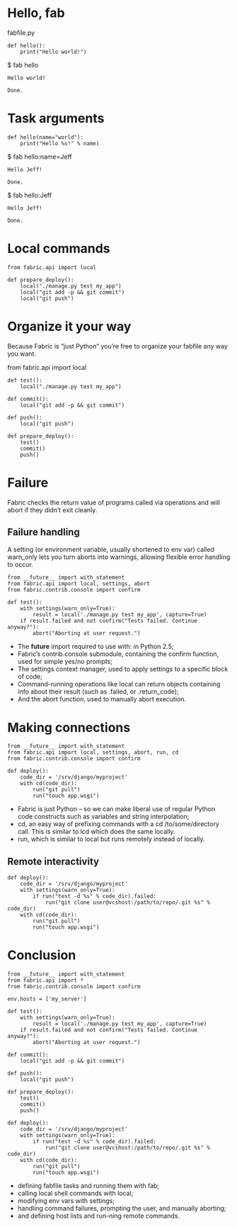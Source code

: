 # Hello, fab

fabfile.py

    def hello():
        print("Hello world!")

$ fab hello

    Hello world!

    Done.

# Task arguments

    def hello(name="world"):
        print("Hello %s!" % name)

$ fab hello:name=Jeff

    Hello Jeff!

    Done.

$ fab hello:Jeff

    Hello Jeff!

    Done.

# Local commands

    from fabric.api import local

    def prepare_deploy():
        local("./manage.py test my_app")
        local("git add -p && git commit")
        local("git push")

# Organize it your way

Because Fabric is “just Python” you’re free to organize your fabfile any way you want.

from fabric.api import local

    def test():
        local("./manage.py test my_app")

    def commit():
        local("git add -p && git commit")

    def push():
        local("git push")

    def prepare_deploy():
        test()
        commit()
        push()

# Failure

Fabric checks the return value of programs called via operations and will abort if they didn’t exit cleanly.

## Failure handling

A setting (or environment variable, usually shortened to env var) called warn_only lets you turn aborts into warnings, allowing flexible error handling to occur.

    from __future__ import with_statement
    from fabric.api import local, settings, abort
    from fabric.contrib.console import confirm

    def test():
        with settings(warn_only=True):
            result = local('./manage.py test my_app', capture=True)
        if result.failed and not confirm("Tests failed. Continue anyway?"):
            abort("Aborting at user request.")


* The __future__ import required to use with: in Python 2.5;
* Fabric’s contrib.console submodule, containing the confirm function, used for simple yes/no prompts;
* The settings context manager, used to apply settings to a specific block of code;
* Command-running operations like local can return objects containing info about their result (such as .failed, or .return_code);
* And the abort function, used to manually abort execution.

# Making connections

    from __future__ import with_statement
    from fabric.api import local, settings, abort, run, cd
    from fabric.contrib.console import confirm

    def deploy():
        code_dir = '/srv/django/myproject'
        with cd(code_dir):
            run("git pull")
            run("touch app.wsgi")


* Fabric is just Python – so we can make liberal use of regular Python code constructs such as variables and string interpolation;
* cd, an easy way of prefixing commands with a cd /to/some/directory call. This is similar to lcd which does the same locally.
* run, which is similar to local but runs remotely instead of locally.

## Remote interactivity

    def deploy():
        code_dir = '/srv/django/myproject'
        with settings(warn_only=True):
            if run("test -d %s" % code_dir).failed:
                run("git clone user@vcshost:/path/to/repo/.git %s" % code_dir)
        with cd(code_dir):
            run("git pull")
            run("touch app.wsgi")

# Conclusion

    from __future__ import with_statement
    from fabric.api import *
    from fabric.contrib.console import confirm

    env.hosts = ['my_server']

    def test():
        with settings(warn_only=True):
            result = local('./manage.py test my_app', capture=True)
        if result.failed and not confirm("Tests failed. Continue anyway?"):
            abort("Aborting at user request.")

    def commit():
        local("git add -p && git commit")

    def push():
        local("git push")

    def prepare_deploy():
        test()
        commit()
        push()

    def deploy():
        code_dir = '/srv/django/myproject'
        with settings(warn_only=True):
            if run("test -d %s" % code_dir).failed:
                run("git clone user@vcshost:/path/to/repo/.git %s" % code_dir)
        with cd(code_dir):
            run("git pull")
            run("touch app.wsgi")


* defining fabfile tasks and running them with fab;
* calling local shell commands with local;
* modifying env vars with settings;
* handling command failures, prompting the user, and manually aborting;
* and defining host lists and run-ning remote commands.
